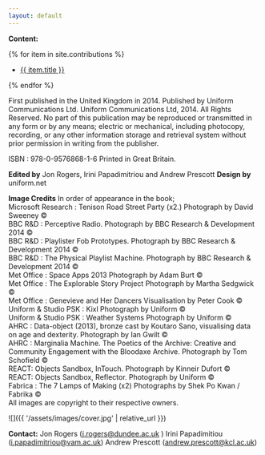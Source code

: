 ```yaml
---
layout: default
---
```


<b>Content:</b>

{% for item in site.contributions %}
<ul><li><a href="{{ site.baseurl }}{{ item.url }}">{{ item.title }}</a></li></ul>
{% endfor %}


First published in the United Kingdom in 2014. Published by Uniform Communications Ltd. Uniform Communications Ltd, 2014.
All Rights Reserved. No part of this publication may be reproduced or transmitted in any form or by any means; electric or mechanical, including photocopy, recording, or any other information storage and retrieval system without prior permission in writing from the publisher.

ISBN : 978-0-9576868-1-6 Printed in Great Britain.

**Edited by**
Jon Rogers, Irini Papadimitriou and Andrew Prescott
**Design by**
uniform.net

**Image Credits**
In order of appearance in the book;  
Microsoft Research : Tenison Road Street Party (x2.) Photograph by David Sweeney ©  
BBC R&D : Perceptive Radio. Photograph by BBC Research & Development 2014 ©  
BBC R&D : Playlister Fob Prototypes. Photograph by BBC Research & Development 2014 ©  
BBC R&D : The Physical Playlist Machine. Photograph by BBC Research & Development 2014 ©  
Met Office : Space Apps 2013 Photograph by Adam Burt ©  
Met Office : The Explorable Story Project Photograph by Martha Sedgwick ©  
Met Office : Genevieve and Her Dancers Visualisation by Peter Cook ©  
Uniform & Studio PSK : Kixl Photograph by Uniform ©  
Uniform & Studio PSK : Weather Systems Photograph by Uniform ©  
AHRC : Data-object (2013), bronze cast by Koutaro Sano, visualising data on age and dexterity. Photograph by Ian Gwilt ©  
AHRC : Marginalia Machine. The Poetics of the Archive: Creative and Community Engagement with the Bloodaxe Archive. Photograph by Tom Schofield ©  
REACT: Objects Sandbox, InTouch. Photograph by Kinneir Dufort ©  
REACT: Objects Sandbox, Reflector. Photograph by Uniform ©  
Fabrica : The 7 Lamps of Making (x2) Photographs by Shek Po Kwan / Fabrika ©  
All images are copyright to their respective owners.

![]({{ '/assets/images/cover.jpg' | relative_url }})

**Contact:**
Jon Rogers (j.rogers@dundee.ac.uk )
Irini Papadimitiou (i.papadimitriou@vam.ac.uk)
Andrew Prescott (andrew.prescott@kcl.ac.uk)
